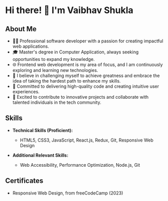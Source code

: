 # Hi there! 👋 I'm Vaibhav Shukla

## About Me

- 👨‍💻 Professional software developer with a passion for creating impactful web applications.
- 🎓 Master's degree in Computer Application, always seeking opportunities to expand my knowledge.
- 🌐 Frontend web development is my area of focus, and I am continuously exploring and learning new technologies.
- 💪 I believe in challenging myself to achieve greatness and embrace the idea of taking the hardest path to enhance my skills.
- 🌟 Committed to delivering high-quality code and creating intuitive user experiences.
- 🌱 Excited to contribute to innovative projects and collaborate with talented individuals in the tech community.

## Skills

- **Technical Skills (Proficient):**
  - HTML5, CSS3, JavaScript, React.js, Redux, Git, Responsive Web Design

- **Additional Relevant Skills:**
  - Web Accessibility, Performance Optimization, Node.js, Git


## Certificates

- Responsive Web Design, from freeCodeCamp (2023)

